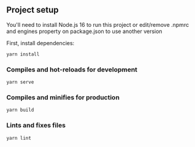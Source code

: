 
## Project setup
You'll need to install Node.js 16 to run this project or edit/remove .npmrc and engines property on package.json to use another version

First, install dependencies:
```
yarn install
```

### Compiles and hot-reloads for development
```
yarn serve
```

### Compiles and minifies for production
```
yarn build
```

### Lints and fixes files
```
yarn lint
```
